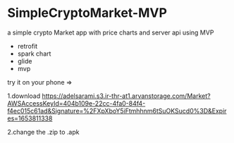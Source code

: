 # SimpleCryptoMarket-MVP
a simple crypto Market app with price charts and server api using MVP

- retrofit
- spark chart
- glide
- mvp

try it on your phone => 

1.download https://adelsarami.s3.ir-thr-at1.arvanstorage.com/Market?AWSAccessKeyId=404b109e-22cc-4fa0-84f4-f4ec015c61ad&Signature=%2FXpXboY5iFtmhhnm6tSuOKSucd0%3D&Expires=1653811338

2.change the .zip to .apk
